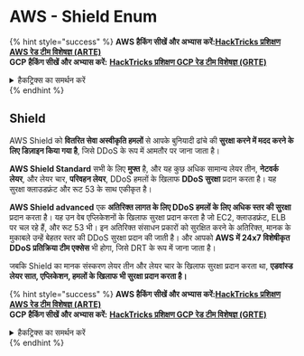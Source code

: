 # AWS - Shield Enum

{% hint style="success" %}
**AWS हैकिंग सीखें और अभ्यास करें:**<img src="/.gitbook/assets/image.png" alt="" data-size="line">[**HackTricks प्रशिक्षण AWS रेड टीम विशेषज्ञ (ARTE)**](https://training.hacktricks.xyz/courses/arte)<img src="/.gitbook/assets/image.png" alt="" data-size="line">\
**GCP हैकिंग सीखें और अभ्यास करें:** <img src="/.gitbook/assets/image (2).png" alt="" data-size="line">[**HackTricks प्रशिक्षण GCP रेड टीम विशेषज्ञ (GRTE)**<img src="/.gitbook/assets/image (2).png" alt="" data-size="line">](https://training.hacktricks.xyz/courses/grte)

<details>

<summary>हैकट्रिक्स का समर्थन करें</summary>

* [**सदस्यता योजनाएं**](https://github.com/sponsors/carlospolop) की जाँच करें!
* **शामिल हों** 💬 [**डिस्कॉर्ड समूह**](https://discord.gg/hRep4RUj7f) या [**टेलीग्राम समूह**](https://t.me/peass) या हमें **ट्विटर** 🐦 [**@hacktricks\_live**](https://twitter.com/hacktricks\_live)** पर फॉलो** करें।
* **हैकिंग ट्रिक्स साझा करें, PRs सबमिट करके** [**HackTricks**](https://github.com/carlospolop/hacktricks) और [**HackTricks Cloud**](https://github.com/carlospolop/hacktricks-cloud) github रिपॉसिटरी में।

</details>
{% endhint %}

## Shield

AWS Shield को **वितरित सेवा अस्वीकृति हमलों** से आपके बुनियादी ढांचे की **सुरक्षा करने में मदद करने के लिए डिज़ाइन किया गया है**, जिसे DDoS के रूप में आमतौर पर जाना जाता है।

**AWS Shield Standard** सभी के लिए **मुफ्त** है, और यह कुछ अधिक सामान्य लेयर तीन, **नेटवर्क लेयर**, और लेयर चार, **परिवहन लेयर**, DDoS हमलों के खिलाफ **DDoS सुरक्षा** प्रदान करता है। यह सुरक्षा क्लाउडफ्रंट और रूट 53 के साथ एकीकृत है।

**AWS Shield advanced** एक **अतिरिक्त लागत के लिए DDoS हमलों के लिए अधिक स्तर की सुरक्षा** प्रदान करता है। यह उन वेब एप्लिकेशनों के खिलाफ सुरक्षा प्रदान करता है जो EC2, क्लाउडफ्रंट, ELB पर चल रहे हैं, और रूट 53 भी। इन अतिरिक्त संसाधन प्रकारों को सुरक्षित करने के अतिरिक्त, मानक के मुकाबले उन्हें बेहतर स्तर की DDoS सुरक्षा प्रदान की जाती है। और आपको **AWS में 24x7 विशेषीकृत DDoS प्रतिक्रिया टीम एक्सेस** भी होगा, जिसे DRT के रूप में जाना जाता है।

जबकि Shield का मानक संस्करण लेयर तीन और लेयर चार के खिलाफ सुरक्षा प्रदान करता था, **एडवांस्ड लेयर सात, एप्लिकेशन, हमलों के खिलाफ भी सुरक्षा प्रदान करता है।**

{% hint style="success" %}
**AWS हैकिंग सीखें और अभ्यास करें:**<img src="/.gitbook/assets/image.png" alt="" data-size="line">[**HackTricks प्रशिक्षण AWS रेड टीम विशेषज्ञ (ARTE)**](https://training.hacktricks.xyz/courses/arte)<img src="/.gitbook/assets/image.png" alt="" data-size="line">\
**GCP हैकिंग सीखें और अभ्यास करें:** <img src="/.gitbook/assets/image (2).png" alt="" data-size="line">[**HackTricks प्रशिक्षण GCP रेड टीम विशेषज्ञ (GRTE)**<img src="/.gitbook/assets/image (2).png" alt="" data-size="line">](https://training.hacktricks.xyz/courses/grte)

<details>

<summary>हैकट्रिक्स का समर्थन करें</summary>

* [**सदस्यता योजनाएं**](https://github.com/sponsors/carlospolop) की जाँच करें!
* **शामिल हों** 💬 [**डिस्कॉर्ड समूह**](https://discord.gg/hRep4RUj7f) या [**टेलीग्राम समूह**](https://t.me/peass) या हमें **ट्विटर** 🐦 [**@hacktricks\_live**](https://twitter.com/hacktricks\_live)** पर फॉलो** करें।
* **हैकिंग ट्रिक्स साझा करें, PRs सबमिट करके** [**HackTricks**](https://github.com/carlospolop/hacktricks) और [**HackTricks Cloud**](https://github.com/carlospolop/hacktricks-cloud) github रिपॉसिटरी में।

</details>
{% endhint %}
